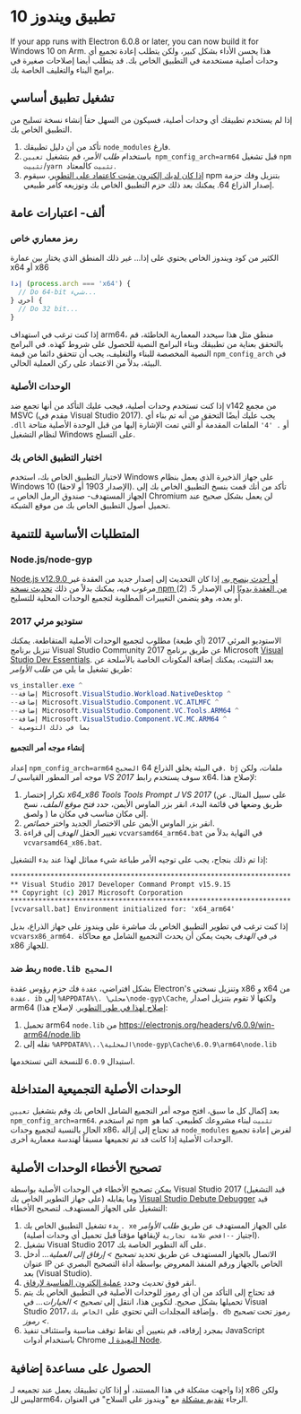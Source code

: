 # تطبيق ويندوز 10

If your app runs with Electron 6.0.8 or later, you can now build it for Windows 10 on Arm. هذا يحسن الأداء بشكل كبير، ولكن يتطلب إعادة تجميع أي وحدات أصلية مستخدمة في التطبيق الخاص بك. قد يتطلب أيضا إصلاحات صغيرة في برامج البناء والتغليف الخاصة بك.

## تشغيل تطبيق أساسي
إذا لم يستخدم تطبيقك أي وحدات أصلية، فسيكون من السهل حقاً إنشاء نسخة تسليح من التطبيق الخاص بك.

1. تأكد من أن دليل تطبيقك `node_modules` فارغ.
2. باستخدام _طلب الأمر_، قم بتشغيل `تعيين npm_config_arch=arm64` قبل تشغيل `npm تثبيت`/`yarn تثبيت` كالمعتاد.
3. [إذا كان لديك إلكترون مثبت كاعتماد على التطوير](quick-start.md#prerequisites)، سيقوم npm بتنزيل وفك حزمة إصدار الذراع 64. يمكنك بعد ذلك حزم التطبيق الخاص بك وتوزيعه كأمر طبيعي.

## ألف- اعتبارات عامة

### رمز معماري خاص

الكثير من كود ويندوز الخاص يحتوي على إذا... غير ذلك المنطق الذي يختار بين عمارة x64 أو x86

```js
إذا (process.arch === 'x64') {
  // Do 64-bit شيء...
} أخرى {
  // Do 32 bit...
}
```

إذا كنت ترغب في استهداف arm64، منطق مثل هذا سيحدد المعمارية الخاطئة، قم بالتحقق بعناية من تطبيقك وبناء البرامج النصية للحصول على شروط كهذه. في البرامج النصية المخصصة للبناء والتغليف، يجب أن تتحقق دائما من قيمة `npm_config_arch` في البيئة، بدلاً من الاعتماد على ركن العملية الحالي.

### الوحدات الأصلية
إذا كنت تستخدم وحدات أصلية، فيجب عليك التأكد من أنها تجمع ضد v142 من مجمع MSVC (مقدم في Visual Studio 2017). يجب عليك أيضًا التحقق من أنه تم بناء أي `.dll` أو `. '4'` الملفات المقدمة أو التي تمت الإشارة إليها من قبل الوحدة الأصلية متاحة لنظام التشغيل Windows على التسلح.

### اختبار التطبيق الخاص بك
لاختبار التطبيق الخاص بك، استخدم Windows على جهاز الذخيرة الذي يعمل بنظام Windows 10 (الإصدار 1903 أو لاحقا). تأكد من أنك قمت بنسخ التطبيق الخاص بك إلى الجهاز المستهدف- صندوق الرمل الخاص بـ Chromium لن يعمل بشكل صحيح عند تحميل أصول التطبيق الخاص بك من موقع الشبكة.

## المتطلبات الأساسية للتنمية
### Node.js/node-gyp

[Node.js v12.9.0 أو أحدث ينصح به.](https://nodejs.org/en/) إذا كان التحديث إلى إصدار جديد من العقدة غير مرغوب فيه، يمكنك بدلاً من ذلك [تحديث نسخة npm من العقدة يدويًا](https://github.com/nodejs/node-gyp/wiki/Updating-npm's-bundled-node-gyp) إلى الإصدار 5. (2) أو بعده، وهو يتضمن التغييرات المطلوبة لتجميع الوحدات المحلية للتسليح.

### ستوديو مرئي 2017
الاستوديو المرئي 2017 (أي طبعة) مطلوب لتجميع الوحدات الأصلية المتقاطعة. يمكنك تنزيل برنامج Visual Studio Community 2017 عن طريق برنامج Microsoft [Visual Studio Dev Essentials](https://visualstudio.microsoft.com/dev-essentials/). بعد التثبيت، يمكنك إضافة المكونات الخاصة بالأسلحة عن طريق تشغيل ما يلي من _طلب الأوامر_:

```powershell
vs_installer.exe ^
--إضافة Microsoft.VisualStudio.Workload.NativeDesktop ^
--إضافة Microsoft.VisualStudio.Component.VC.ATLMFC ^
--إضافة Microsoft.VisualStudio.Component.VC.Tools.ARM64 ^
--إضافة Microsoft.VisualStudio.Component.VC.MC.ARM64 ^
- بما في ذلك التوصية
```

#### إنشاء موجه أمر التجميع
إعداد `npm_config_arch=arm64` في البيئة يخلق الذراع 64 `الصحيح. bj` ملفات، ولكن موجه أمر المطور القياسي _لـ VS 2017_ سوف يستخدم رابط x64. لإصلاح هذا:

1. تكرار إختصار _x64_x86 Tools Tools Prompt لـ VS 2017_ (على سبيل المثال. عن طريق وضعها في قائمة البدء، انقر بزر الماوس الأيمن، حدد _فتح موقع الملف_، نسخ ولصق ) إلى مكان مناسب في مكان ما.
2. انقر بزر الماوس الأيمن على الاختصار الجديد واختر _خصائص_.
3. تغيير الحقل _الهدف_ إلى قراءة `vcvarsamd64_arm64.bat` في النهاية بدلاً من `vcvarsamd64_x86.bat`.

إذا تم ذلك بنجاح، يجب على توجيه الأمر طباعة شيء مماثل لهذا عند بدء التشغيل:

```bat
**********************************************************************
** Visual Studio 2017 Developer Command Prompt v15.9.15
** Copyright (c) 2017 Microsoft Corporation
**********************************************************************
[vcvarsall.bat] Environment initialized for: 'x64_arm64'
```

إذا كنت ترغب في تطوير التطبيق الخاص بك مباشرة على ويندوز على جهاز الذراع، بديل `vcvarsx86_arm64. في` في _الهدف_ بحيث يمكن أن يحدث التجميع الشامل مع محاكاة x86 للجهاز.

### ربط ضد `node.lib الصحيح`

بشكل افتراضي، `عقدة` فك حزم رؤوس عقدة Electron's وتنزيل نسختي x86 و x64 من `عقدة. ib` إلى `%APPDATA%\. \محلي\node-gyp\Cache`, ولكنها لا تقوم بتنزيل اصدار arm64 ([إصلاح لهذا في طور التطوير](https://github.com/nodejs/node-gyp/pull/1875). لإصلاح هذا:

1. تحميل arm64 `node.lib` من https://electronjs.org/headers/v6.0.9/win-arm64/node.lib
2. نقله إلى `%APPDATA%\..\المحلية\node-gyp\Cache\6.0.9\arm64\node.lib`

استبدال `6.0.9` للنسخة التي تستخدمها.


## الوحدات الأصلية التجميعية المتداخلة
بعد إكمال كل ما سبق، افتح موجه أمر التجميع الشامل الخاص بك وقم بتشغيل `تعيين npm_config_arch=arm64`. ثم استخدم `npm تثبيت` لبناء مشروعك كطبيعي. كما هو الحال بالنسبة لتجميع وحدات x86، قد تحتاج إلى إزالة `node_modules` لفرض إعادة تجميع الوحدات الأصلية إذا كانت قد تم تجميعها مسبقاً لهندسة معمارية أخرى.

## تصحيح الأخطاء الوحدات الأصلية

يمكن تصحيح الأخطاء في الوحدات الأصلية بواسطة Visual Studio 2017 (قيد التشغيل على جهاز التطوير الخاص بك) وما يقابله [Visual Studio Debute Debugger](https://docs.microsoft.com/en-us/visualstudio/debugger/remote-debugging-cpp?view=vs-2019) قيد التشغيل على الجهاز المستهدف. لتصحيح الأخطاء:

1. بدء تشغيل التطبيق الخاص بك `. xe` على الجهاز المستهدف عن طريق _طلب الأوامر_ (اجتياز `--افحص علامة تجارية` لإيقافها مؤقتاً قبل تحميل أي وحدات أصلية).
2. تشغيل Visual Studio 2017 على آلة التطوير الخاصة بك.
3. الاتصال بالجهاز المستهدف عن طريق تحديد _تصحيح > إرفاق إلى العملية..._ أدخل عنوان IP الخاص بالجهاز ورقم المنفذ المعروض بواسطة أداة التصحيح البصري عن بعد (Visual Studio).
4. انقر فوق _تحديث_ وحدد [عملية إلكترون المناسبة لإرفاق](../development/debug-instructions-windows.md).
5. قد تحتاج إلى التأكد من أن أي رموز للوحدات الأصلية في التطبيق الخاص بك يتم تحميلها بشكل صحيح. لتكوين هذا، انتقل إلى _تصحيح > الخيارات..._ في Visual Studio 2017، وإضافة المجلدات التي تحتوي على `الخاص بك. db` رموز تحت _تصحيح > رموز_.
5. بمجرد إرفاقه، قم بتعيين أي نقاط توقف مناسبة واستئناف تنفيذ JavaScript باستخدام أدوات Chrome [البعيدة ل Node](debugging-main-process.md).

## الحصول على مساعدة إضافية
إذا واجهت مشكلة في هذا المستند، أو إذا كان تطبيقك يعمل عند تجميعه لـ x86 ولكن ليس للarm64، الرجاء [تقديم مشكلة](../development/issues.md) مع "ويندوز على السلاح" في العنوان.
